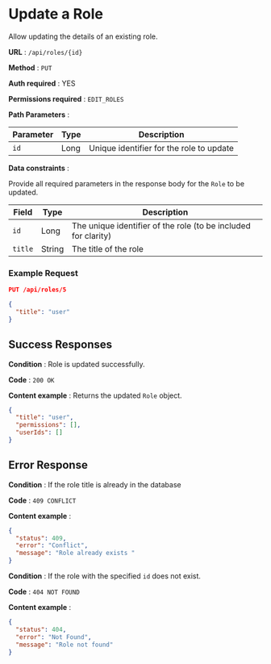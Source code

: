 # Update a Role

Allow updating the details of an existing role.

**URL** : `/api/roles/{id}`

**Method** : `PUT`

**Auth required** : YES

**Permissions required** : `EDIT_ROLES`

**Path Parameters** :

| Parameter | Type | Description                              |
| --------- | ---- | ---------------------------------------- |
| `id`      | Long | Unique identifier for the role to update |

**Data constraints** :

Provide all required parameters in the response body for the `Role` to be updated.

| Field   | Type   | Description                                                    |
| ------- | ------ | -------------------------------------------------------------- |
| `id`    | Long   | The unique identifier of the role (to be included for clarity) |
| `title` | String | The title of the role                                          |

### Example Request

```json
PUT /api/roles/5

{
  "title": "user"
}
```

## Success Responses

**Condition** : Role is updated successfully.

**Code** : `200 OK`

**Content example** : Returns the updated `Role` object.

```json
{
  "title": "user",
  "permissions": [],
  "userIds": []
}
```

## Error Response

**Condition** : If the role title is already in the database

**Code** : `409 CONFLICT`

**Content example** :

```json
{
  "status": 409,
  "error": "Conflict",
  "message": "Role already exists "
}
```

**Condition** : If the role with the specified `id` does not exist.

**Code** : `404 NOT FOUND`

**Content example** :

```json
{
  "status": 404,
  "error": "Not Found",
  "message": "Role not found"
}
```
